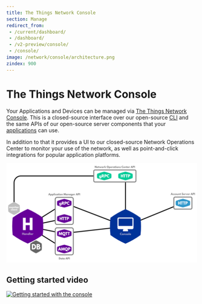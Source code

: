 ```yaml
---
title: The Things Network Console
section: Manage
redirect_from:
 - /current/dashboard/
 - /dashboard/
 - /v2-preview/console/
 - /console/
image: /network/console/architecture.png
zindex: 900
---
```


# The Things Network Console

Your Applications and Devices can be managed via [The Things Network Console](https://console.thethingsnetwork.org). This is a closed-source interface over our open-source [CLI](../cli/index.md) and the same APIs of our open-source server components that your [applications](../../applications/index.md) can use.

In addition to that it provides a UI to our closed-source Network Operations Center to monitor your use of the network, as well as point-and-click integrations for popular application platforms.

![Architecture](architecture.png)


## Getting started video

<a href="https://www.youtube.com/watch?v=JrNjY-pGuno&list=PLM8eOeiKY7JVwrBYRHxsf9p0VM_dVapXl&index=1" target="_blank"><img src="https://www.thethingsnetwork.org/docs/network/console/Console_movie.png" 
alt="Getting started with the console" width="480" /></a>
